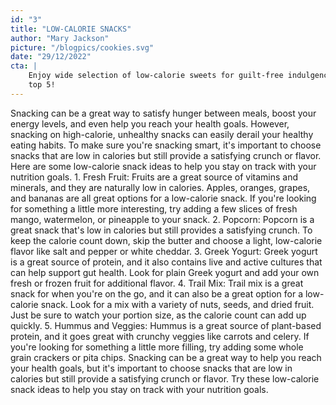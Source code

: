```yaml
---
id: "3"
title: "LOW-CALORIE SNACKS"
author: "Mary Jackson"
picture: "/blogpics/cookies.svg"
date: "29/12/2022"
cta: |
    Enjoy wide selection of low-calorie sweets for guilt-free indulgence. Read this blog and find out which of them are in the 
    top 5!
---
```

Snacking can be a great way to satisfy hunger between meals, boost your energy levels, and even help you reach your health goals. However, snacking on high-calorie, unhealthy snacks can easily derail your healthy eating habits. To make sure you're snacking smart, it's important to choose snacks that are low in calories but still provide a satisfying crunch or flavor. Here are some low-calorie snack ideas to help you stay on track with your nutrition goals. 1. Fresh Fruit: Fruits are a great source of vitamins and minerals, and they are naturally low in calories. Apples, oranges, grapes, and bananas are all great options for a low-calorie snack. If you're looking for something a little more interesting, try adding a few slices of fresh mango, watermelon, or pineapple to your snack. 2. Popcorn: Popcorn is a great snack that's low in calories but still provides a satisfying crunch. To keep the calorie count down, skip the butter and choose a light, low-calorie flavor like salt and pepper or white cheddar. 3. Greek Yogurt: Greek yogurt is a great source of protein, and it also contains live and active cultures that can help support gut health. Look for plain Greek yogurt and add your own fresh or frozen fruit for additional flavor. 4. Trail Mix: Trail mix is a great snack for when you're on the go, and it can also be a great option for a low-calorie snack. Look for a mix with a variety of nuts, seeds, and dried fruit. Just be sure to watch your portion size, as the calorie count can add up quickly. 5. Hummus and Veggies: Hummus is a great source of plant-based protein, and it goes great with crunchy veggies like carrots and celery. If you're looking for something a little more filling, try adding some whole grain crackers or pita chips. Snacking can be a great way to help you reach your health goals, but it's important to choose snacks that are low in calories but still provide a satisfying crunch or flavor. Try these low-calorie snack ideas to help you stay on track with your nutrition goals.
        